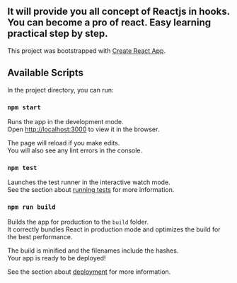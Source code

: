 ## It will provide you all concept of Reactjs in hooks. You can become a pro of react. Easy learning practical step by step.

This project was bootstrapped with [Create React App](https://github.com/facebook/create-react-app).

## Available Scripts

In the project directory, you can run:

### `npm start`

Runs the app in the development mode.<br>
Open [http://localhost:3000](http://localhost:3000) to view it in the browser.

The page will reload if you make edits.<br>
You will also see any lint errors in the console.

### `npm test`

Launches the test runner in the interactive watch mode.<br>
See the section about [running tests](https://facebook.github.io/create-react-app/docs/running-tests) for more information.

### `npm run build`

Builds the app for production to the `build` folder.<br>
It correctly bundles React in production mode and optimizes the build for the best performance.

The build is minified and the filenames include the hashes.<br>
Your app is ready to be deployed!

See the section about [deployment](https://facebook.github.io/create-react-app/docs/deployment) for more information.


<!-- Redux Hooks,
Redux Saga,
API calling setup,
Best Practices,
Enviroment Setup(Dev, prod, stage),
Automatically formate the code before git commits via husky.(If have a time)
show build statistics(If have a time)
Profiling for seeing performance((If have a time),
MQTT pubsub with react((If have a time), -->

